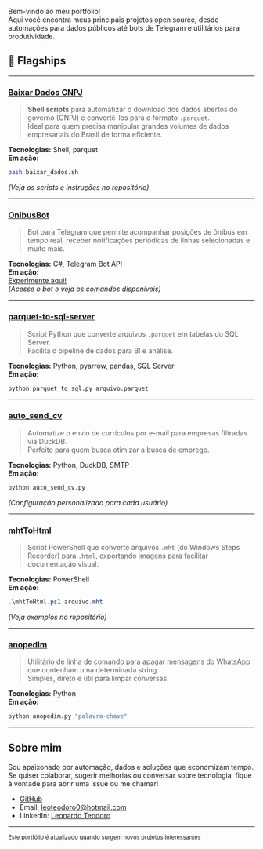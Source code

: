 Bem-vindo ao meu portfólio!  
Aqui você encontra meus principais projetos open source, desde automações para dados públicos até bots de Telegram e utilitários para produtividade.

## 🚩 Flagships

---

### [Baixar Dados CNPJ](https://github.com/imponateado/baixar-dados-cnpj)
> **Shell scripts** para automatizar o download dos dados abertos do governo (CNPJ) e convertê-los para o formato `.parquet`.  
Ideal para quem precisa manipular grandes volumes de dados empresariais do Brasil de forma eficiente.

**Tecnologias:** Shell, parquet  
**Em ação:**  
```bash
bash baixar_dados.sh
```
*(Veja os scripts e instruções no repositório)*

---

### [OnibusBot](https://github.com/imponateado/OnibusBot)  
> Bot para Telegram que permite acompanhar posições de ônibus em tempo real, receber notificações periódicas de linhas selecionadas e muito mais.

**Tecnologias:** C#, Telegram Bot API  
**Em ação:**  
[Experimente aqui!](https://t.me/onibus000bot)  
*(Acesse o bot e veja os comandos disponíveis)*

---

### [parquet-to-sql-server](https://github.com/imponateado/parquet-to-sql-server)  
> Script Python que converte arquivos `.parquet` em tabelas do SQL Server.  
Facilita o pipeline de dados para BI e análise.

**Tecnologias:** Python, pyarrow, pandas, SQL Server  
**Em ação:**  
```bash
python parquet_to_sql.py arquivo.parquet
```

---

### [auto_send_cv](https://github.com/imponateado/auto_send_cv)  
> Automatize o envio de currículos por e-mail para empresas filtradas via DuckDB.  
Perfeito para quem busca otimizar a busca de emprego.

**Tecnologias:** Python, DuckDB, SMTP  
**Em ação:**  
```python
python auto_send_cv.py
```
*(Configuração personalizada para cada usuário)*

---

### [mhtToHtml](https://github.com/imponateado/mhtToHtml)  
> Script PowerShell que converte arquivos `.mht` (do Windows Steps Recorder) para `.html`, exportando imagens para facilitar documentação visual.

**Tecnologias:** PowerShell  
**Em ação:**  
```powershell
.\mhtToHtml.ps1 arquivo.mht
```
*(Veja exemplos no repositório)*

---

### [anopedim](https://github.com/imponateado/anopedim)  
> Utilitário de linha de comando para apagar mensagens do WhatsApp que contenham uma determinada string.  
Simples, direto e útil para limpar conversas.

**Tecnologias:** Python  
**Em ação:**  
```bash
python anopedim.py "palavra-chave"
```

---

## Sobre mim

Sou apaixonado por automação, dados e soluções que economizam tempo.  
Se quiser colaborar, sugerir melhorias ou conversar sobre tecnologia, fique à vontade para abrir uma issue ou me chamar!

- [GitHub](https://github.com/imponateado)
- Email: [leoteodoro0@hotmail.com](mailto:leoteodoro0@hotmail.com)
- LinkedIn: [Leonardo Teodoro](https://www.linkedin.com/in/leoteodoro0/)

---

<sub>Este portfólio é atualizado quando surgem novos projetos interessantes</sub>
